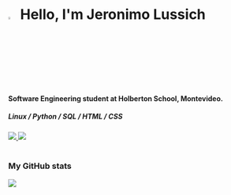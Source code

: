 <!--HEADER-->
<h1>
<img width=3.5% src="https://i.pinimg.com/originals/21/f2/07/21f2078d23f9195570a3711c018328b2.png" alt="wave" />
 Hello, I'm Jeronimo Lussich
</h1>
<h4> Software Engineering student at Holberton School, Montevideo. </h4>
<h5>Linux / Python / SQL / HTML / CSS</h5>

<div>
  <a href="https://www.linkedin.com/in/jer%C3%B3nimo-lussich-55b887144/"> <img src="https://img.shields.io/badge/linkedin-%230077B5.svg?style=for-the-badge&logo=linkedin&logoColor=white" />
  </a>
  <a href="mailto:jerolussich@ghotmail.com"> <img src="https://img.shields.io/badge/Gmail-D14836?style=for-the-badge&logo=gmail&logoColor=white" />
    
  </a>
</div>

<br>

<!-- ADD-ONS -->
<p align="center">

  <h3> My GitHub stats </h3>
  <!-- first add-on -->
  <a href="https://visitorbadge.io/status?path=https%3A%2F%2Fgithub.com%2FJerolussich%2FJerolussich"><img src="https://api.visitorbadge.io/api/combined?path=https%3A%2F%2Fgithub.com%2FJerolussich%2FJerolussich&labelColor=%23dce775&countColor=%23697689&style=flat&labelStyle=upper" /></a>

<br>


</p>
